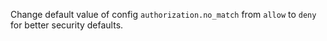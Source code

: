 Change default value of config `authorization.no_match` from `allow` to `deny` for better security defaults.
